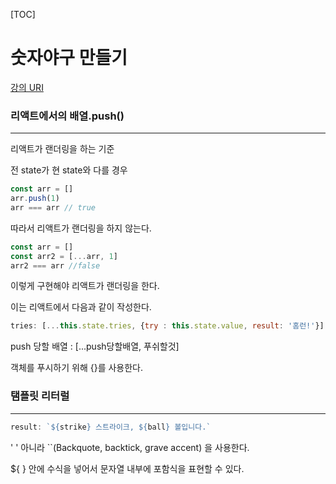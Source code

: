 [TOC]

# 숫자야구 만들기

[강의 URI](https://youtu.be/vvJVwekTbaw?list=PLcqDmjxt30RtqbStQqk-eYMK8N-1SYIFn)



### 리액트에서의 배열.push()

----

리액트가 랜더링을 하는 기준

전 state가 현 state와 다를 경우

```jsx
const arr = []
arr.push(1)
arr === arr // true
```

따라서 리액트가 랜더링을 하지 않는다.



```jsx
const arr = []
const arr2 = [...arr, 1]
arr2 === arr //false
```

이렇게 구현해야 리액트가 랜더링을 한다.





이는 리액트에서 다음과 같이 작성한다.

```jsx
tries: [...this.state.tries, {try : this.state.value, result: '홈런!'}]
```

push 당할 배열 : [...push당할배열, 푸쉬할것]

객체를 푸시하기 위해 {}를 사용한다.

### 탬플릿 리터럴

----

```jsx
result: `${strike} 스트라이크, ${ball} 볼입니다.`
```

' ' 아니라 ``(Backquote, backtick, grave accent) 을 사용한다.

${ } 안에 수식을 넣어서 문자열 내부에 포함식을 표현할 수 있다.